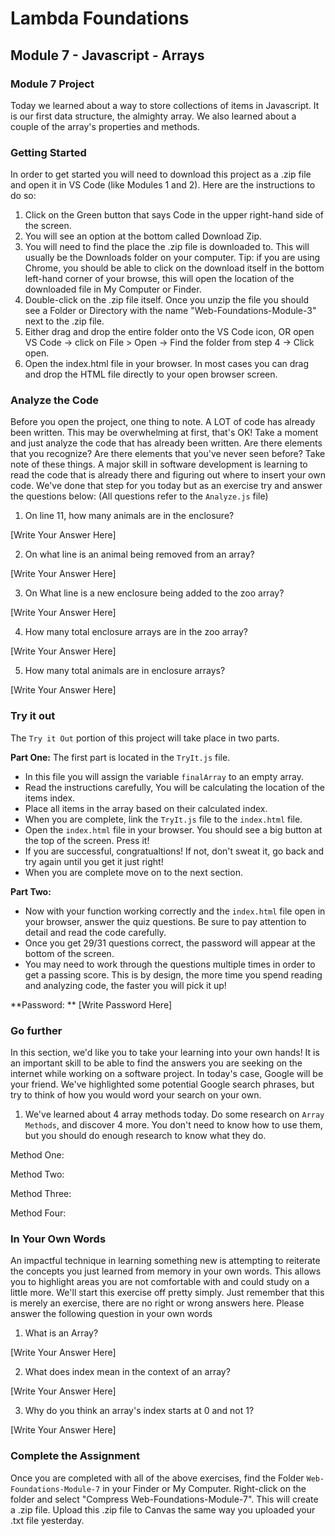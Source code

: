 # Lambda Foundations

## Module 7 - Javascript - Arrays

### Module 7 Project

Today we learned about a way to store collections of items in Javascript. It is our first data structure, the almighty array. We also learned about a couple of the array's properties and methods.

### Getting Started

In order to get started you will need to download this project as a .zip file and open it in VS Code (like Modules 1 and 2). Here are the instructions to do so:

1. Click on the Green button that says Code in the upper right-hand side of the screen.
2. You will see an option at the bottom called Download Zip.
3. You will need to find the place the .zip file is downloaded to. This will usually be the Downloads folder on your computer. Tip: if you are using Chrome, you should be able to click on the download itself in the bottom left-hand corner of your browse, this will open the location of the downloaded file in My Computer or Finder.
4. Double-click on the .zip file itself. Once you unzip the file you should see a Folder or Directory with the name "Web-Foundations-Module-3" next to the .zip file.
5. Either drag and drop the entire folder onto the VS Code icon, OR open VS Code -> click on File > Open -> Find the folder from step 4 -> Click open.
6. Open the index.html file in your browser. In most cases you can drag and drop the HTML file directly to your open browser screen.

### Analyze the Code

Before you open the project, one thing to note. A LOT of code has already been written. This may be overwhelming at first, that's OK! Take a moment and just analyze the code that has already been written. Are there elements that you recognize? Are there elements that you've never seen before? Take note of these things. A major skill in software development is learning to read the code that is already there and figuring out where to insert your own code. We've done that step for you today but as an exercise try and answer the questions below: (All questions refer to the `Analyze.js` file)

1. On line 11, how many animals are in the enclosure?

[Write Your Answer Here]

2. On what line is an animal being removed from an array?

[Write Your Answer Here]

3. On What line is a new enclosure being added to the zoo array?

[Write Your Answer Here]

4. How many total enclosure arrays are in the zoo array?

[Write Your Answer Here]

5. How many total animals are in enclosure arrays?

[Write Your Answer Here]

### Try it out

The `Try it Out` portion of this project will take place in two parts.

**Part One:** The first part is located in the `TryIt.js` file.

- In this file you will assign the variable `finalArray` to an empty array.
- Read the instructions carefully, You will be calculating the location of the items index.
- Place all items in the array based on their calculated index.
- When you are complete, link the `TryIt.js` file to the `index.html` file.
- Open the `index.html` file in your browser. You should see a big button at the top of the screen. Press it!
- If you are successful, congratualtions! If not, don't sweat it, go back and try again until you get it just right!
- When you are complete move on to the next section.

**Part Two:**

- Now with your function working correctly and the `index.html` file open in your browser, answer the quiz questions. Be sure to pay attention to detail and read the code carefully.
- Once you get 29/31 questions correct, the password will appear at the bottom of the screen.
- You may need to work through the questions multiple times in order to get a passing score. This is by design, the more time you spend reading and analyzing code, the faster you will pick it up!

**Password: ** [Write Password Here]

### Go further

In this section, we'd like you to take your learning into your own hands! It is an important skill to be able to find the answers you are seeking on the internet while working on a software project. In today's case, Google will be your friend. We've highlighted some potential Google search phrases, but try to think of how you would word your search on your own.

1. We've learned about 4 array methods today. Do some research on `Array Methods`, and discover 4 more. You don't need to know how to use them, but you should do enough research to know what they do.

Method One:

Method Two:

Method Three:

Method Four:

### In Your Own Words

An impactful technique in learning something new is attempting to reiterate the concepts you just learned from memory in your own words. This allows you to highlight areas you are not comfortable with and could study on a little more. We'll start this exercise off pretty simply. Just remember that this is merely an exercise, there are no right or wrong answers here. Please answer the following question in your own words

1. What is an Array?

[Write Your Answer Here]

2. What does index mean in the context of an array?

[Write Your Answer Here]

3. Why do you think an array's index starts at 0 and not 1?

[Write Your Answer Here]

### Complete the Assignment

Once you are completed with all of the above exercises, find the Folder `Web-Foundations-Module-7` in your Finder or My Computer. Right-click on the folder and select "Compress Web-Foundations-Module-7". This will create a .zip file. Upload this .zip file to Canvas the same way you uploaded your .txt file yesterday.
